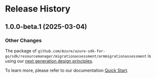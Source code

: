 # Release History

## 1.0.0-beta.1 (2025-03-04)
### Other Changes

The package of `github.com/Azure/azure-sdk-for-go/sdk/resourcemanager/migrationassessment/armmigrationassessment` is using our [next generation design principles](https://azure.github.io/azure-sdk/general_introduction.html).

To learn more, please refer to our documentation [Quick Start](https://aka.ms/azsdk/go/mgmt).